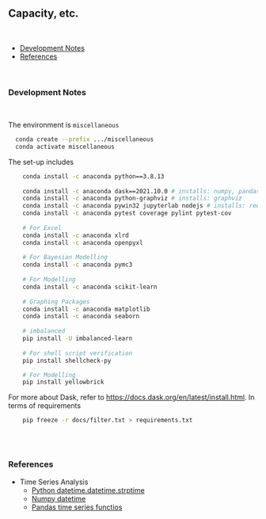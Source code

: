 <br>

## Capacity, etc.

<br>

* [Development Notes](#development-notes)
* [References](#references)

<br>

### Development Notes

<br>

The environment is ``miscellaneous``

```bash
  conda create --prefix .../miscellaneous
  conda activate miscellaneous
```

The set-up includes

```bash
    conda install -c anaconda python==3.8.13
    
    conda install -c anaconda dask==2021.10.0 # installs: numpy, pandas
    conda install -c anaconda python-graphviz # installs: graphviz
    conda install -c anaconda pywin32 jupyterlab nodejs # installs: requests, urllib3
    conda install -c anaconda pytest coverage pylint pytest-cov
    
    # For Excel
    conda install -c anaconda xlrd
	conda install -c anaconda openpyxl
    
    # For Bayesian Modelling
    conda install -c anaconda pymc3
    
    # For Modelling
    conda install -c anaconda scikit-learn
    
    # Graphing Packages
    conda install -c anaconda matplotlib
    conda install -c anaconda seaborn
    
    # imbalanced
    pip install -U imbalanced-learn
	
    # For shell script verification
    pip install shellcheck-py

    # For Modelling
    pip install yellowbrick

```

For more about Dask, refer to https://docs.dask.org/en/latest/install.html. In terms of requirements

```bash
    pip freeze -r docs/filter.txt > requirements.txt
```

<br>
<br>

### References

* Time Series Analysis
  * [Python datetime.datetime.strptime](https://docs.python.org/3.7/library/datetime.html#datetime.datetime.strptime)
  * [Numpy datetime ](https://numpy.org/doc/stable/reference/arrays.datetime.html)
  * [Pandas time series functios](https://pandas.pydata.org/pandas-docs/stable/user_guide/timeseries.html)

<br>
<br>

<br>
<br>

<br>
<br>

<br>
<br>

